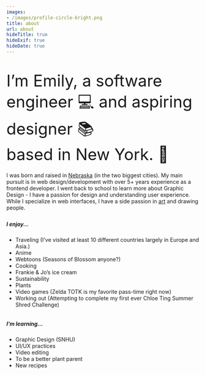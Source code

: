 ```yaml
---
images:
- /images/profile-circle-bright.png
title: about
url: about
hideTitle: true
hideExif: true
hideDate: true
---
```


<div align="left-aligned">
	<p style="font-size: 3em; margin-bottom: .5em"> I’m Emily, a software engineer 💻 and aspiring designer 📚 <br> based in New York. 🍕</p>
	<p style="margin-bottom: .5em"> I was born and raised in <a target="_blank" href="https://goo.gl/maps/2882TA2ee7X7KCis5" style="color: var(--main);" onmouseover="this.style.color='var(--dark)'" onmouseout="this.style.color='var(--main)'"> Nebraska</a> (in the two biggest cities). My main pursuit is in web design/development with over 5+ years experience as a frontend developer. I went back to school to learn more about Graphic Design - I have a passion for design and understanding user experience. While I specialize in web interfaces, I have a side passion in <a target="_blank" href="https://emily5.com/tags/art/" style="color: var(--main);" onmouseover="this.style.color='var(--dark)'" onmouseout="this.style.color='var(--main)'">art</a> and drawing people.</p>
	<div class="row">
		<div class="column">
			<h5>I enjoy...</h5>
			<ul>
				<li>Traveling (I've visited at least 10 different countries largely in Europe and Asia.)</li>
				<li>Anime</li>
				<li>Webtoons (Seasons of Blossom anyone?)</li>
				<li>Cooking</li>
				<li>Frankie & Jo’s ice cream</li>
				<li>Sustainability</li>
				<li>Plants</li>
				<li>Video games (Zelda TOTK is my favorite pass-time right now)</li>
				<li>Working out (Attempting to complete my first ever Chloe Ting Summer Shred Challenge)</li>
			</ul>
		</div>
		<div class="column">
			<h5>I’m learning...</h5>
			<ul>
				<li>Graphic Design (SNHU)</li>
				<li>UI/UX practices</li>
				<li>Video editing</li>
				<li>To be a better plant parent</li>
				<li>New recipes</li>
			</ul>
		</div>
	</div>
</div>